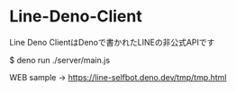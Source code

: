 # Line-Deno-Client

Line Deno ClientはDenoで書かれたLINEの非公式APIです

$ deno run ./server/main.js

WEB sample -> https://line-selfbot.deno.dev/tmp/tmp.html
